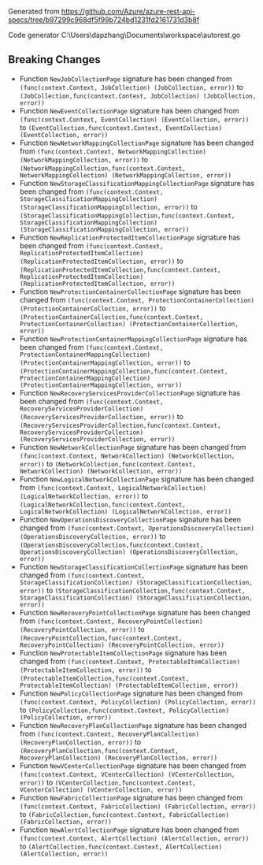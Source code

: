 
Generated from https://github.com/Azure/azure-rest-api-specs/tree/b97299c968df5f99b724bd1231fd2161731d3b8f

Code generator C:\Users\dapzhang\Documents\workspace\autorest.go

## Breaking Changes

- Function `NewJobCollectionPage` signature has been changed from `(func(context.Context, JobCollection) (JobCollection, error))` to `(JobCollection,func(context.Context, JobCollection) (JobCollection, error))`
- Function `NewEventCollectionPage` signature has been changed from `(func(context.Context, EventCollection) (EventCollection, error))` to `(EventCollection,func(context.Context, EventCollection) (EventCollection, error))`
- Function `NewNetworkMappingCollectionPage` signature has been changed from `(func(context.Context, NetworkMappingCollection) (NetworkMappingCollection, error))` to `(NetworkMappingCollection,func(context.Context, NetworkMappingCollection) (NetworkMappingCollection, error))`
- Function `NewStorageClassificationMappingCollectionPage` signature has been changed from `(func(context.Context, StorageClassificationMappingCollection) (StorageClassificationMappingCollection, error))` to `(StorageClassificationMappingCollection,func(context.Context, StorageClassificationMappingCollection) (StorageClassificationMappingCollection, error))`
- Function `NewReplicationProtectedItemCollectionPage` signature has been changed from `(func(context.Context, ReplicationProtectedItemCollection) (ReplicationProtectedItemCollection, error))` to `(ReplicationProtectedItemCollection,func(context.Context, ReplicationProtectedItemCollection) (ReplicationProtectedItemCollection, error))`
- Function `NewProtectionContainerCollectionPage` signature has been changed from `(func(context.Context, ProtectionContainerCollection) (ProtectionContainerCollection, error))` to `(ProtectionContainerCollection,func(context.Context, ProtectionContainerCollection) (ProtectionContainerCollection, error))`
- Function `NewProtectionContainerMappingCollectionPage` signature has been changed from `(func(context.Context, ProtectionContainerMappingCollection) (ProtectionContainerMappingCollection, error))` to `(ProtectionContainerMappingCollection,func(context.Context, ProtectionContainerMappingCollection) (ProtectionContainerMappingCollection, error))`
- Function `NewRecoveryServicesProviderCollectionPage` signature has been changed from `(func(context.Context, RecoveryServicesProviderCollection) (RecoveryServicesProviderCollection, error))` to `(RecoveryServicesProviderCollection,func(context.Context, RecoveryServicesProviderCollection) (RecoveryServicesProviderCollection, error))`
- Function `NewNetworkCollectionPage` signature has been changed from `(func(context.Context, NetworkCollection) (NetworkCollection, error))` to `(NetworkCollection,func(context.Context, NetworkCollection) (NetworkCollection, error))`
- Function `NewLogicalNetworkCollectionPage` signature has been changed from `(func(context.Context, LogicalNetworkCollection) (LogicalNetworkCollection, error))` to `(LogicalNetworkCollection,func(context.Context, LogicalNetworkCollection) (LogicalNetworkCollection, error))`
- Function `NewOperationsDiscoveryCollectionPage` signature has been changed from `(func(context.Context, OperationsDiscoveryCollection) (OperationsDiscoveryCollection, error))` to `(OperationsDiscoveryCollection,func(context.Context, OperationsDiscoveryCollection) (OperationsDiscoveryCollection, error))`
- Function `NewStorageClassificationCollectionPage` signature has been changed from `(func(context.Context, StorageClassificationCollection) (StorageClassificationCollection, error))` to `(StorageClassificationCollection,func(context.Context, StorageClassificationCollection) (StorageClassificationCollection, error))`
- Function `NewRecoveryPointCollectionPage` signature has been changed from `(func(context.Context, RecoveryPointCollection) (RecoveryPointCollection, error))` to `(RecoveryPointCollection,func(context.Context, RecoveryPointCollection) (RecoveryPointCollection, error))`
- Function `NewProtectableItemCollectionPage` signature has been changed from `(func(context.Context, ProtectableItemCollection) (ProtectableItemCollection, error))` to `(ProtectableItemCollection,func(context.Context, ProtectableItemCollection) (ProtectableItemCollection, error))`
- Function `NewPolicyCollectionPage` signature has been changed from `(func(context.Context, PolicyCollection) (PolicyCollection, error))` to `(PolicyCollection,func(context.Context, PolicyCollection) (PolicyCollection, error))`
- Function `NewRecoveryPlanCollectionPage` signature has been changed from `(func(context.Context, RecoveryPlanCollection) (RecoveryPlanCollection, error))` to `(RecoveryPlanCollection,func(context.Context, RecoveryPlanCollection) (RecoveryPlanCollection, error))`
- Function `NewVCenterCollectionPage` signature has been changed from `(func(context.Context, VCenterCollection) (VCenterCollection, error))` to `(VCenterCollection,func(context.Context, VCenterCollection) (VCenterCollection, error))`
- Function `NewFabricCollectionPage` signature has been changed from `(func(context.Context, FabricCollection) (FabricCollection, error))` to `(FabricCollection,func(context.Context, FabricCollection) (FabricCollection, error))`
- Function `NewAlertCollectionPage` signature has been changed from `(func(context.Context, AlertCollection) (AlertCollection, error))` to `(AlertCollection,func(context.Context, AlertCollection) (AlertCollection, error))`

